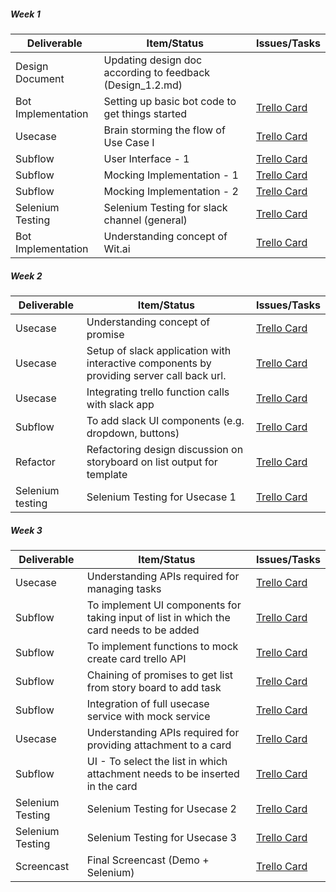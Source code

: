 ##### Week 1

| Deliverable   | Item/Status   |  Issues/Tasks  
| ------------- | ------------  |  ------------ 
| Design Document |Updating design doc according to feedback (Design_1.2.md) | &nbsp;
| Bot Implementation | Setting up basic bot code to get things started | [Trello Card](https://trello.com/c/fueezcP5)
| Usecase      | Brain storming the flow of Use Case I |  [Trello Card](https://trello.com/c/xoIsfXRe)
| Subflow  | User Interface - 1 |  [Trello Card](https://trello.com/c/a8yHOTg3)
| Subflow | Mocking Implementation - 1 | [Trello Card](https://trello.com/c/pxieeMaz)
| Subflow | Mocking Implementation - 2 | [Trello Card](https://trello.com/c/Li5hweak)
| Selenium Testing | Selenium Testing for slack channel (general) | [Trello Card](https://trello.com/c/urjeCqbU)
| Bot Implementation | Understanding concept of Wit.ai |  [Trello Card](https://trello.com/c/ZjIj1yWb)

##### Week 2

| Deliverable   | Item/Status   |  Issues/Tasks
| ------------- | ------------  |  ------------
| Usecase     | Understanding concept of promise      | [Trello Card](https://trello.com/c/6P3zPi1u)
| Usecase      | Setup of slack application with interactive components by providing server call back url.|[Trello Card](https://trello.com/c/pMCA2doZ)
| Usecase     | Integrating trello function calls with slack app  |  [Trello Card](https://trello.com/c/eW0GH5cx)
| Subflow       | To add slack UI components (e.g. dropdown, buttons)  |  [Trello Card](https://trello.com/c/qu5qbaOf)
| Refactor      | Refactoring design discussion on storyboard on list output for template |  [Trello Card](https://trello.com/c/m05RYjv1)
| Selenium testing | Selenium Testing for Usecase 1 | [Trello Card](https://trello.com/c/Qqgw0IKu)

##### Week 3

| Deliverable   | Item/Status   |  Issues/Tasks
| ------------- | ------------  |  ------------
| Usecase    | Understanding APIs required for managing tasks| [Trello Card](https://trello.com/c/EGXFF798)
| Subflow       | To implement UI components for taking input of list in which the card needs to be added|  [Trello Card](https://trello.com/c/P7pQwJZL)
| Subflow       | To implement functions to mock create card trello API  |  [Trello Card](https://trello.com/c/bA2sQdNv)
| Subflow       | Chaining of promises to get list from story board to add task |  [Trello Card](https://trello.com/c/KMmeoOvt)
| Subflow       | Integration of full usecase service with mock service |[Trello Card](https://trello.com/c/ao14KZCg)
| Usecase    | Understanding APIs required for providing attachment to a card | [Trello Card](https://trello.com/c/pRPOFToN)
| Subflow       | UI - To select the list in which attachment needs to be inserted in the card | [Trello Card](https://trello.com/c/kmzPFHcT)
| Selenium Testing | Selenium Testing for Usecase 2 | [Trello Card](https://trello.com/c/8J6Fy04Y)
| Selenium Testing | Selenium Testing for Usecase 3 | [Trello Card](https://trello.com/c/lSHElZA5)
| Screencast | Final Screencast (Demo + Selenium) | [Trello Card](https://trello.com/c/bRaVBRGr)
